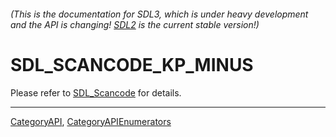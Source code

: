###### (This is the documentation for SDL3, which is under heavy development and the API is changing! [SDL2](https://wiki.libsdl.org/SDL2/) is the current stable version!)
# SDL_SCANCODE_KP_MINUS

Please refer to [SDL_Scancode](SDL_Scancode) for details.

----
[CategoryAPI](CategoryAPI), [CategoryAPIEnumerators](CategoryAPIEnumerators)

